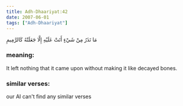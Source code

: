 ```yaml
---
title: Adh-Dhaariyat:42
date: 2007-06-01
tags: ["Adh-Dhaariyat"]
---
```

مَا تَذَرُ مِنْ شَيْءٍ أَتَتْ عَلَيْهِ إِلَّا جَعَلَتْهُ كَالرَّمِيمِ
### meaning: 
It left nothing that it came upon without making it like decayed bones.
### similar verses: 

our AI can't find any similar verses




